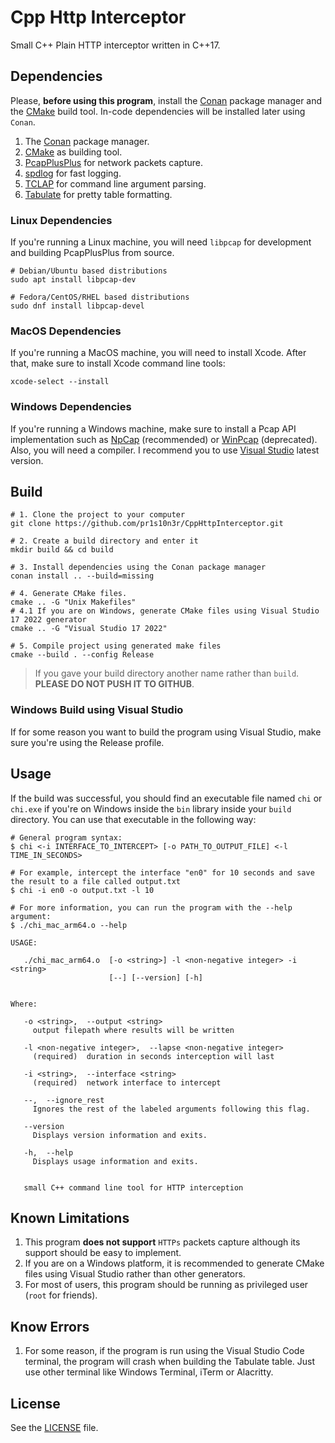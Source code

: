 # Cpp Http Interceptor

Small C++ Plain HTTP interceptor written in C++17.

## Dependencies

Please, **before using this program**, install the [Conan](https://conan.io/) package manager and the [CMake](https://cmake.org/) build tool.
In-code dependencies will be installed later using `Conan`.

1. The [Conan](https://conan.io/) package manager.
2. [CMake](https://cmake.org/) as building tool.
3. [PcapPlusPlus](https://pcapplusplus.github.io/) for network packets capture.
4. [spdlog](https://github.com/gabime/spdlog) for fast logging.
5. [TCLAP](https://tclap.sourceforge.net/) for command line argument parsing.
6. [Tabulate](https://github.com/p-ranav/tabulate) for pretty table formatting.

### Linux Dependencies

If you're running a Linux machine, you will need `libpcap` for development and building PcapPlusPlus from source.

```shell
# Debian/Ubuntu based distributions
sudo apt install libpcap-dev

# Fedora/CentOS/RHEL based distributions
sudo dnf install libpcap-devel
```

### MacOS Dependencies

If you're running a MacOS machine, you will need to install Xcode. After that, make sure to install Xcode command line tools:

```shell
xcode-select --install
```

### Windows Dependencies

If you're running a Windows machine, make sure to install a Pcap API implementation such as
[NpCap](https://npcap.com/#download) (recommended) or [WinPcap](https://www.winpcap.org/install/default.htm) (deprecated).
Also, you will need a compiler. I recommend you to use [Visual Studio](https://visualstudio.microsoft.com/) latest version.

## Build

```shell
# 1. Clone the project to your computer
git clone https://github.com/pr1s10n3r/CppHttpInterceptor.git

# 2. Create a build directory and enter it
mkdir build && cd build

# 3. Install dependencies using the Conan package manager
conan install .. --build=missing

# 4. Generate CMake files.
cmake .. -G "Unix Makefiles"
# 4.1 If you are on Windows, generate CMake files using Visual Studio 17 2022 generator
cmake .. -G "Visual Studio 17 2022"

# 5. Compile project using generated make files
cmake --build . --config Release
```

> If you gave your build directory another name rather than `build`. **PLEASE DO NOT PUSH IT TO GITHUB**.

### Windows Build using Visual Studio

If for some reason you want to build the program using Visual Studio, make sure you're using the Release profile.

## Usage

If the build was successful, you should find an executable file named `chi` or `chi.exe` if you're on Windows inside the
`bin` library inside your `build` directory. You can use that executable in the following way:

```shell
# General program syntax:
$ chi <-i INTERFACE_TO_INTERCEPT> [-o PATH_TO_OUTPUT_FILE] <-l TIME_IN_SECONDS>

# For example, intercept the interface "en0" for 10 seconds and save the result to a file called output.txt
$ chi -i en0 -o output.txt -l 10

# For more information, you can run the program with the --help argument:
$ ./chi_mac_arm64.o --help

USAGE:

   ./chi_mac_arm64.o  [-o <string>] -l <non-negative integer> -i <string>
                      [--] [--version] [-h]


Where:

   -o <string>,  --output <string>
     output filepath where results will be written

   -l <non-negative integer>,  --lapse <non-negative integer>
     (required)  duration in seconds interception will last

   -i <string>,  --interface <string>
     (required)  network interface to intercept

   --,  --ignore_rest
     Ignores the rest of the labeled arguments following this flag.

   --version
     Displays version information and exits.

   -h,  --help
     Displays usage information and exits.


   small C++ command line tool for HTTP interception
```

## Known Limitations

1. This program **does not support** `HTTPs` packets capture although its support should be easy to implement.
2. If you are on a Windows platform, it is recommended to generate CMake files using Visual Studio rather than other generators.
3. For most of users, this program should be running as privileged user (`root` for friends).

## Know Errors

1. For some reason, if the program is run using the Visual Studio Code terminal, the program will crash when building
   the Tabulate table. Just use other terminal like Windows Terminal, iTerm or Alacritty.

## License

See the [LICENSE](./LICENSE) file.
